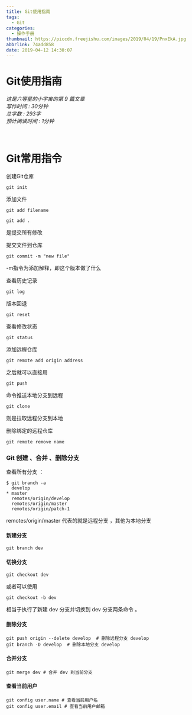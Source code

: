 ```yaml
---
title: Git使用指南
tags:
  - Git
categories:
  - 操作手册
thumbnail: https://piccdn.freejishu.com/images/2019/04/19/PnxEkA.jpg
abbrlink: 74add858
date: 2019-04-12 14:30:07
---
```




# Git使用指南

*这是六等星的小宇宙的第 9 篇文章  
写作时间 : 30分钟  
总字数 : 293字  
预计阅读时间 : 1分钟*

<br/>

# Git常用指令

创建Git仓库  

```
git init
```

添加文件  

```
git add filename  
```

```
git add .
```

是提交所有修改  

提交文件到仓库  

```
git commit -m "new file"
```

-m指令为添加解释，即这个版本做了什么  

查看历史记录  

```
git log
```

版本回退  

```
git reset
```

查看修改状态  

```
git status
```

添加远程仓库  

```
git remote add origin address
```
之后就可以直接用  

```
git push
```
命令推送本地分支到远程  

```
git clone 
```

则是拉取远程分支到本地  

删除绑定的远程仓库 

```
git remote remove name
```



### Git 创建 、合并 、删除分支

查看所有分支 ：

```
$ git branch -a
  develop
* master
  remotes/origin/develop
  remotes/origin/master
  remotes/origin/patch-1
```

remotes/origin/master 代表的就是远程分支 ，其他为本地分支

#### 新建分支

```
git branch dev
```

#### 切换分支

```
git checkout dev
```

或者可以使用

```
git checkout -b dev
```

相当于执行了新建 dev 分支并切换到 dev 分支两条命令 。

#### 删除分支

```
git push origin --delete develop  # 删除远程分支 develop
git branch -D develop  # 删除本地分支 develop
```

#### 合并分支

```
git merge dev # 合并 dev 到当前分支
```



#### 查看当前用户

```
git config user.name # 查看当前用户名
git config user.email # 查看当前用户邮箱
```

